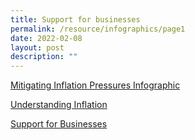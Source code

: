 ```yaml
---
title: Support for businesses
permalink: /resource/infographics/page1
date: 2022-02-08
layout: post
description: ""
---
```

[Mitigating Inflation Pressures Infographic](/files/infographics/Mitigating%20Inflation%20Pressures%20Infographic.pdf)

[Understanding Inflation](/files/infographics/Understanding_Inflation_24Jan22_v3.pdf)

[Support for Businesses](/files/infographics/Support%20for%20Businesses.pdf)